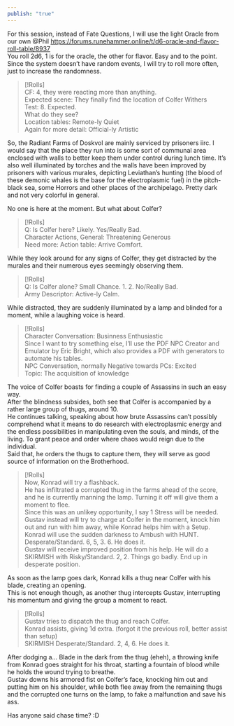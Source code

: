 ```yaml
---  
publish: "true"  
---  
```

For this session, instead of Fate Questions, I will use the light Oracle from our own @Phil https://forums.runehammer.online/t/d6-oracle-and-flavor-roll-table/8937  
You roll 2d6, 1 is for the oracle, the other for flavor. Easy and to the point. Since the system doesn’t have random events, I will try to roll more often, just to increase the randomness.  
  
> [!Rolls]  
> CF: 4, they were reacting more than anything.  
> Expected scene: They finally find the location of Colfer Withers  
> Test: 8. Expected.  
> What do they see?  
> Location tables: Remote-ly Quiet  
> Again for more detail: Official-ly Artistic  
  
So, the Radiant Farms of Doskvol are mainly serviced by prisoners iirc. I would say that the place they run into is some sort of communal area enclosed with walls to better keep them under control during lunch time. It’s also well illuminated by torches and the walls have been improved by prisoners with various murales, depicting Leviathan’s hunting (the blood of these demonic whales is the base for the electroplasmic fuel) in the pitch-black sea, some Horrors and other places of the archipelago. Pretty dark and not very colorful in general.  
  
No one is here at the moment. But what about Colfer?  
  
> [!Rolls]  
> Q: Is Colfer here? Likely. Yes/Really Bad.  
> Character Actions, General: Threatening Generous  
> Need more: Action table: Arrive Comfort.  
  
While they look around for any signs of Colfer, they get distracted by the murales and their numerous eyes seemingly observing them.  
  
> [!Rolls]  
> Q: Is Colfer alone? Small Chance. 1. 2. No/Really Bad.  
> Army Descriptor: Active-ly Calm.  
>   
  
While distracted, they are suddenly illuminated by a lamp and blinded for a moment, while a laughing voice is heard.  
  
> [!Rolls]  
> Character Conversation: Businness Enthusiastic  
> Since I want to try something else, I’ll use the PDF NPC Creator and Emulator by Eric Bright, which also provides a PDF with generators to automate his tables.  
> NPC Conversation, normally Negative towards PCs: Excited  
> Topic: The acquisition of knowledge  
  
The voice of Colfer boasts for finding a couple of Assassins in such an easy way.   
After the blindness subsides, both see that Colfer is accompanied by a rather large group of thugs, around 10.   
He continues talking, speaking about how brute Assassins can’t possibly comprehend what it means to do research with electroplasmic energy and the endless possibilities in manipulating even the souls, and minds, of the living. To grant peace and order where chaos would reign due to the individual.  
Said that, he orders the thugs to capture them, they will serve as good source of information on the Brotherhood.  
  
> [!Rolls]  
> Now, Konrad will try a flashback.  
> He has infiltrated a corrupted thug in the farms ahead of the score, and he is currently manning the lamp. Turning it off will give them a moment to flee.  
> Since this was an unlikey opportunity, I say 1 Stress will be needed.  
> Gustav instead will try to charge at Colfer in the moment, knock him out and run with him away, while Konrad helps him with a Setup.  
> Konrad will use the sudden darkness to Ambush with HUNT. Desperate/Standard. 6, 5, 3. 6. He does it.  
> Gustav will receive improved position from his help. He will do a SKIRMISH with Risky/Standard. 2, 2. Things go badly. End up in desperate position.  
  
As soon as the lamp goes dark, Konrad kills a thug near Colfer with his blade, creating an opening.  
This is not enough though, as another thug intercepts Gustav, interrupting his momentum and giving the group a moment to react.  
  
> [!Rolls]  
> Gustav tries to dispatch the thug and reach Colfer.  
> Konrad assists, giving 1d extra. (forgot it the previous roll, better assist than setup)  
> SKIRMISH Desperate/Standard. 2, 4, 6. He does it.  
  
After dodging a… Blade in the dark from the thug (eheh), a throwing knife from Konrad goes straight for his throat, starting a fountain of blood while he holds the wound trying to breathe.  
Gustav downs his armored fist on Colfer’s face, knocking him out and putting him on his shoulder, while both flee away from the remaining thugs and the corrupted one turns on the lamp, to fake a malfunction and save his ass.  
  
Has anyone said chase time? :D